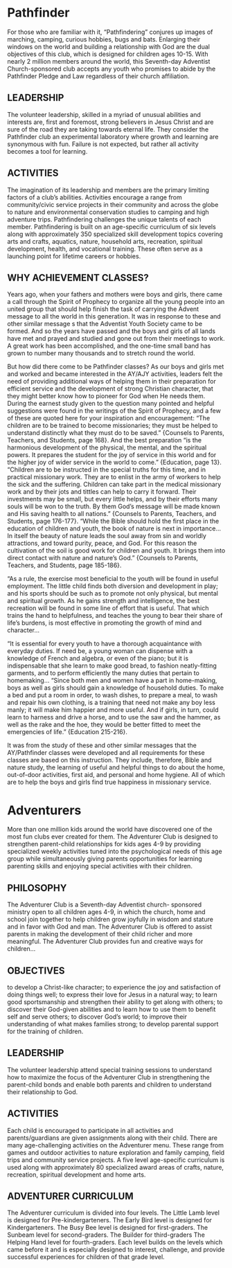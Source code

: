 # Pathfinder
For those who are familiar with it, “Pathfindering” conjures up images of marching, camping, curious hobbies, bugs and bats. Enlarging their windows on the world and building a relationship with God are the dual objectives of this club, which is designed for children ages 10-15. With nearly 2 million members around the world, this Seventh-day Adventist Church-sponsored club accepts any youth who promises to abide by the Pathfinder Pledge and Law regardless of their church affiliation.

## LEADERSHIP
The volunteer leadership, skilled in a myriad of unusual abilities and interests are, first and foremost, strong believers in Jesus Christ and are sure of the road they are taking towards eternal life. They consider the Pathfinder club an experimental laboratory where growth and learning are synonymous with fun. Failure is not expected, but rather all activity becomes a tool for learning.  

## ACTIVITIES
The imagination of its leadership and members are the primary limiting factors of a club’s abilities. Activities encourage a range from community/civic service projects in their community and across the globe to nature and environmental conservation studies to camping and high adventure trips. Pathfindering challenges the unique talents of each member. Pathfindering is built on an age-specific curriculum of six levels along with approximately 350 specialized skill development topics covering arts and crafts, aquatics, nature, household arts, recreation, spiritual development, health, and vocational training. These often serve as a launching point for lifetime careers or hobbies.

## WHY ACHIEVEMENT CLASSES?
Years ago, when your fathers and mothers were boys and girls, there came a call through the Spirit of Prophecy to organize all the young people into an united group that should help finish the task of carrying the Advent message to all the world in this generation. It was in response to these and other similar message s that the Adventist Youth Society came to be formed. And so the years have passed and the boys and girls of all lands have met and prayed and studied and gone out from their meetings to work. A great work has been accomplished, and the one-time small band has grown to number many thousands and to stretch round the world.

But how did there come to be Pathfinder classes? As our boys and girls met and worked and became interested in the AY/AJY activities, leaders felt the need of providing additional ways of helping them in their preparation for efficient service and the development of strong Christian character, that they might better know how to pioneer for God when He needs them. During the earnest study given to the question many pointed and helpful suggestions were found in the writings of the Spirit of Prophecy, and a few of these are quoted here for your inspiration and encouragement:
“The children are to be trained to become missionaries; they must be helped to understand distinctly what they must do to be saved.” {Counsels to Parents, Teachers, and Students, page 168}. And the best preparation “is the harmonious development of the physical, the mental, and the spiritual powers. It prepares the student for the joy of service in this world and for the higher joy of wider service in the world to come.” {Education, page 13}.
“Children are to be instructed in the special truths for this time, and in practical missionary work. They are to enlist in the army of workers to help the sick and the suffering. Children can take part in the medical missionary work and by their jots and tittles can help to carry it forward. Their investments may be small, but every little helps, and by their efforts many souls will be won to the truth. By them God’s message will be made known and His saving health to all nations.” {Counsels to Parents, Teachers, and Students, page 176-177}.
“While the Bible should hold the first place in the education of children and youth, the book of nature is next in importance… In itself the beauty of nature leads the soul away from sin and worldly attractions, and toward purity, peace, and God. For this reason the cultivation of the soil is good work for children and youth. It brings them into direct contact with nature and nature’s God.” {Counsels to Parents, Teachers, and Students, page 185-186}.

“As a rule, the exercise most beneficial to the youth will be found in useful employment. The little child finds both diversion and development in play; and his sports should be such as to promote not only physical, but mental and spiritual growth. As he gains strength and intelligence, the best recreation will be found in some line of effort that is useful. That which trains the hand to helpfulness, and teaches the young to bear their share of life’s burdens, is most effective in promoting the growth of mind and character…

“It is essential for every youth to have a thorough acquaintance with everyday duties. If need be, a young woman can dispense with a knowledge of French and algebra, or even of the piano; but it is indispensable that she learn to make good bread, to fashion neatly-fitting garments, and to perform efficiently the many duties that pertain to homemaking…
“Since both men and women have a part in home-making, boys as well as girls should gain a knowledge of household duties. To make a bed and put a room in order, to wash dishes, to prepare a meal, to wash and repair his own clothing, is a training that need not make any boy less manly; it will make him happier and more useful. And if girls, in turn, could learn to harness and drive a horse, and to use the saw and the hammer, as well as the rake and the hoe, they would be better fitted to meet the emergencies of life.” {Education 215-216}.

It was from the study of these and other similar messages that the AY/Pathfinder classes were developed and all requirements for these classes are based on this instruction. They include, therefore, Bible and nature study, the learning of useful and helpful things to do about the home, out-of-door activities, first aid, and personal and home hygiene. All of which are to help the boys and girls find true happiness in missionary service.

# Adventurers
More than one million kids around the world have discovered one of the most fun clubs ever created for them. The Adventurer Club is designed to strengthen parent-child relationships for kids ages 4-9 by providing specialized weekly activities tuned into the psychological needs of this age group while simultaneously giving parents opportunities for learning parenting skills and enjoying special activities with their children. 

## PHILOSOPHY
The Adventurer Club is a Seventh-day Adventist church- sponsored ministry open to all children ages 4-9, in which the church, home and school join together to help children grow joyfully in wisdom and stature and in favor with God and man.
The Adventurer Club is offered to assist parents in making the development of their child richer and more meaningful.
The Adventurer Club provides fun and creative ways for children…

## OBJECTIVES
to develop a Christ-like character;
to experience the joy and satisfaction of doing things well;
to express their love for Jesus in a natural way;
to learn good sportsmanship and strengthen their ability to get along with others;
to discover their God-given abilities and to learn how to use them to benefit self and serve others;
to discover God’s world;
to improve their understanding of what makes families strong;
to develop parental support for the training of children.

## LEADERSHIP
The volunteer leadership attend special training sessions to understand how to maximize the focus of the Adventurer Club in strengthening the parent-child bonds and enable both parents and children to understand their relationship to God. 

## ACTIVITIES
Each child is encouraged to participate in all activities and parents/guardians are given assignments along with their child. There are many age-challenging activities on the Adventurer menu. These range from games and outdoor activities to nature exploration and family camping, field trips and community service projects. A five level age-specific curriculum is used along with approximately 80 specialized award areas of crafts, nature, recreation, spiritual development and home arts.

## ADVENTURER CURRICULUM
The Adventurer curriculum is divided into four levels.
The Little Lamb level is designed for Pre-kindergarteners.
The Early Bird level is designed for Kindergarteners.
The Busy Bee level is designed for first-graders.
The Sunbeam level for second-graders.
The Builder for third-graders
The Helping Hand level for fourth-graders.
Each level builds on the levels which came before it and is especially designed to interest, challenge, and provide successful experiences for children of that grade level.
